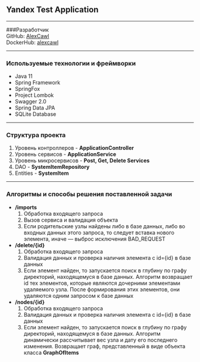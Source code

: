 ## Yandex Test Application
***
###Разработчик \
GitHub: [AlexCawl](https://github.com/AlexCawl) \
DockerHub: [alexcawl](https://hub.docker.com/u/alexcawl)
***
### Используемые технологии и фреймворки
* Java 11
* Spring Framework
* SpringFox
* Project Lombok
* Swagger 2.0
* Spring Data JPA
* SQLite Database
***
### Структура проекта
1. Уровень контроллеров - **ApplicationController**
2. Уровень сервисов - **ApplicationService**
3. Уровень микросервисов - **Post, Get, Delete Services**
4. DAO - **SystemItemRepository**
5. Entities - **SystemItem**
***
### Алгоритмы и способы решения поставленной задачи
* **/imports**
    1. Обработка входящего запроса
    2. Вызов сервиса и валидация объекта
    3. Если родительские узлы найдены либо в базе данных, либо во входных данных этого запроса, то следует вставка нового элемента, иначе — выброс исключения BAD_REQUEST
* **/delete/{id}**
    1. Обработка входящего запроса
    2. Валидация данных и проверка наличия элемента с id={id} в базе данных
    3. Если элемент найден, то запускается поиск в глубину по графу директорий, находящемуся в базе данных. Алгоритм возвращает id тех элементов, которые являются дочерними элементами удаляемого узла. После формирования этих элементов, они удаляются одним запросом к базе данных
* **/nodes/{id}**
    1. Обработка входящего запроса
    2. Валидация данных и проверка наличия элемента с id={id} в базе данных
    3. Если элемент найден, то запускается поиск в глубину по графу директорий, находящемуся в базе данных. Алгоритм динамически рассчитывает вес узла и дату его последнего изменения. Возвращает граф, представленный в виде объекта класса **GraphOfItems**
